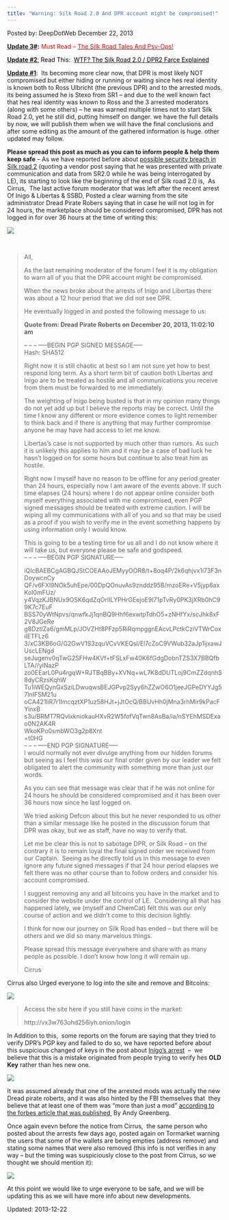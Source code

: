 ```yaml
---
title: "Warning: Silk Road 2.0 And DPR account might be compromised!"
---
```


<span>Posted by: DeepDotWeb </span>
<span>December 22, 2013</span>


<p><strong><span style="text-decoration: underline;">Update 3#</span>:</strong> <span style="color: #ff0000;">Must Read &#8211; <a href="https://g-i-r.github.io/deepdotweb/2013/12/24/the-silk-road-2-0-tales-psy-ops/" target="_blank"><span style="color: #ff0000;">The Silk Road Tales And Psy-Ops!</span></a></span></p>
<p><span style="text-decoration: underline;"><strong>Update #2</strong>:</span> <span style="color: #000000;">Read This:  <a href="https://g-i-r.github.io/deepdotweb/2013/12/23/wtf-the-silk-road-2-0-dpr2-farce-explained/" target="_blank"><span style="color: #000000;">WTF? The Silk Road 2.0 / DPR2 Farce Explained</span></a></span></p>
<p><span style="text-decoration: underline;"><strong>Update #1</strong></span>:  Its becoming more clear now, that DPR is most likely NOT compromised but either hiding or running or waiting since hes real identity is known both to Ross Ulbricht (the previous DPR) and to the arrested mods. its being assumed he is Stexo from SR1 &#8211; and due to the well known fact that hes real identity was known to Ross and the 3 arrested moderators (along with some others) &#8211; he was warned multiple times not to start Silk Road 2.0, yet he still did, putting himself on danger. we have the full details by now, we will publish them when we will have the final conclusions and after some editing as the amount of the gathered information is huge. other updated may follow.</p>
<p><strong>Please spread this post as much as you can to inform people &amp; help them keep safe</strong> &#8211; As we have reported before about <a href="https://g-i-r.github.io/deepdotweb/2013/12/21/silk-road-adminsmods-ssbd-libertas-inigo-arrested/">possible security breach in Silk road 2</a> (quoting a vendor post saying that he was presented with private communication and data from SR2.0 while he was being interrogated by LE), its starting to look like the beginning of the end of Silk road 2.0 is,  As Cirrus,  The last active forum moderator that was left after the recent arrest Of Inigo &amp; Libertas &amp; SSBD, Posted a clear warning from the site administrator Dread Pirate Robers saying that in case he will not log in for 24 hours, the marketplace should be considered compromised, DPR has not logged in for over 36 hours at the time of writing this:</p>
<img src="https://G-I-R.github.io/deepdotweb/imgs/2013/12/Dpr.png" />

<p>&nbsp;</p>
<blockquote><p>All,</p>
<p>As the last remaining moderator of the forum I feel it is my obligation to warn all of you that the DPR account might be compromised.</p>
<p>When the news broke about the arrests of Inigo and Libertas there was about a 12 hour period that we did not see DPR.</p>
<p>He eventually logged in and posted the following message to us:</p>
<div>
<div><strong>Quote from: Dread Pirate Roberts on December 20, 2013, 11:02:10 am</strong></div>
</div>
<p>&#8211; &#8211; &#8211; &#8212;&#8211;BEGIN PGP SIGNED MESSAGE&#8212;&#8211;<br/>
    Hash: SHA512</p>
<p>Right now it is still chaotic at best so I am not sure yet how to best respond long term. As a short term bit of caution both Libertas and Inigo are to be treated as hostile and all communications you receive from them must be forwarded to me immediately.</p>
<p>The weighting of Inigo being busted is that in my opinion many things do not yet add up but I believe the reports may be correct. Until the time I know any different or more evidence comes to light remember to think back and if there is anything that may further compromise anyone he may have had access to let me know.</p>
<p>Libertas&#8217;s case is not supported by much other than rumors. As such it is unlikely this applies to him and it may be a case of bad luck he hasn&#8217;t logged on for some hours but continue to also treat him as hostile.</p>
<p>Right now I myself have no reason to be offline for any period greater than 24 hours, especially now I am aware of the events above. If such time elapses (24 hours) where I do not appear online consider both myself everything associated with me compromised, even PGP signed messages should be treated with extreme caution. I will be wiping all my communications with all of you and so that may be used as a proof if you wish to verify me in the event something happens by using information only I would know.</p>
<p>This is going to be a testing time for us all and I do not know where it will take us, but everyone please be safe and godspeed.<br/>
    &#8211; &#8211; &#8211; &#8212;&#8211;BEGIN PGP SIGNATURE&#8212;&#8211;</p>
<p>iQIcBAEBCgAGBQJStCOEAAoJEMyyOOR8/t+8oq4P/2k6qhjvx1i73F3nDoywcnCy<br/>
    QF/v6FXl9NOk5uhEpe/00DpQOnuvAs9znddz95B/mzoERe+V5jyp6axKoI0mFUz/<br/>
    y4VqzKJBNUx9OSK6qdZqOrlILYPHrGEejoE9l71pTvRy0PK3jXRb0hC99K7c7EuF<br/>
    BSS70yWtNpvs/qnwfkJj1qnBQ9Hhf6exwtpTdhO5+zNHfYx/scJhk8xF2V8JGeRe<br/>
    g8DztIZa6/gmMLp/JOVZHt8PFzp5RiRqmpggnEAcvLPctkCziVTWrCoxiIETFLz6<br/>
    3/xC3KB6oG/G2GwV1S3zquVCvVKEQsI/El7cZoC9VWub32aJp1ijxawJUscLENgd<br/>
    seJugenv0qTwG2SFHw4KVf+tFSLxFw40K6fGdgDobnTZS3X7BBQfbLTA//yiNazP<br/>
    zo0EEarL0Pu4rgqW+RJTBqBBy+XVNq+wL7K8dDUTLoj9CmZZdqnhS8dyCRzsKqhW<br/>
    Tu1iWEQynGxSziLDwuqwsBEJGPvp2Syy6hZZwO6O1jeeJGPeDYYJg57lnIFSM21u<br/>
    oCA421liR7r1lmcqztXP1uz58HJt+jJtOcQ/BBUvHh0jMna3rhMir9kPacFYinxB<br/>
    s3u/BRMT7RQvlxkniokauHXvR2W5fofVqTwn8AsBa/ia/nSYEhMSDExao0N2AK4R<br/>
    WkoKPo0smbWO3g2p8Xnt<br/>
    =t0HG<br/>
    &#8211; &#8211; &#8211; &#8212;&#8211;END PGP SIGNATURE&#8212;&#8211;<br/>
    I would normally not ever divulge anything from our hidden forums but seeing as I feel this was our final order given by our leader we felt obligated to alert the community with something more than just our words.</p>
<p>As you can see that message was clear that if he was not online for 24 hours he should be considered compromised and it has been over 36 hours now since he last logged on.</p>
<p>We tried asking Defcon about this but he never responded to us other than a similar message like he posted in the discussion forum that DPR was okay, but we as staff, have no way to verify that.</p>
<p>Let me be clear this is not to sabotage DPR, or Silk Road &#8211; on the contrary it is to remain loyal the final signed order we received from our Captain.  Seeing as he directly told us in this message to even ignore any future signed messages if that 24 hour period elapses we felt there was no other course than to follow orders and consider his account compromised.</p>
<p>I suggest removing any and all bitcoins you have in the market and to consider the website under the control of LE.  Considering all that has happened lately, we (myself and ChemCat) felt this was our only course of action and we didn&#8217;t come to this decision lightly.</p>
<p>I think for now our journey on Silk Road has ended &#8211; but there will be others and we did so many marvelous things.</p>
<p>Please spread this message everywhere and share with as many people as possible. I don&#8217;t know how long it will remain up.</p>
<p>Cirrus</p></blockquote>
<p>Cirrus also Urged everyone to log into the site and remove and Bitcoins:</p>
<img src="https://G-I-R.github.io/deepdotweb/imgs/2013/12/comp.png" />

<blockquote><p>Access the site here if you still have coins in the market:</p>
<p>http://vx3w763ohd256iyh.onion/login</p></blockquote>
<p>In Addition to this,  some reports on the forum are saying that they tried to verify DPR&#8217;s PGP key and failed to do so, we have reported before about this suspicious changed of keys in the post about <a href="https://g-i-r.github.io/deepdotweb/2013/12/20/silk-road-administrator-inigo-busted/">Inigo&#8217;s arrest</a>  &#8211;  we believe that this is a mistake originated from people trying to verify hes <strong>OLD Key</strong> rather than hes new one.</p>

<img src="https://G-I-R.github.io/deepdotweb/imgs/2013/12/verify.png"/>
<p>It was assumed already that one of the arrested mods was actually the new Dread pirate roberts, and it was also hinted by the FBI themselves that  they believe that at least one of them was &#8220;more than just a mod&#8221; <a href="http://www.forbes.com/sites/andygreenberg/2013/12/20/feds-indict-three-more-alleged-employees-of-the-silk-roads-dread-pirate-roberts/">according to the forbes article that was published </a> By Andy Greenberg.</p>
<p>Once again evevn before the notice from Cirrus,  the same person who posted about the arrests few days ago, posted again on Tormarket warning the users that some of the wallets are being empties (address remove) and stating some names that were also removed (this info is not verifies in any way &#8211; but the timing was suspiciously close to the post from Cirrus, so we thought we should mention it):</p>
<img src="https://G-I-R.github.io/deepdotweb/imgs/2013/12/swisher.png" />

<p>At this point we would like to urge everyone to be safe, and we will be updating this as we will have more info about new developments.</p>
</div>


Updated: 2013-12-22